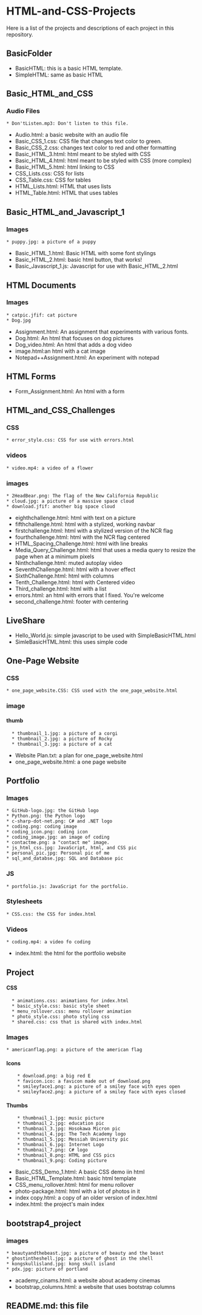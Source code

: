 # HTML-and-CSS-Projects
Here is a list of the projects and descriptions of each project in this repository.

## BasicFolder
  * BasicHTML: this is a basic HTML template.
  * SimpleHTML: same as basic HTML
## Basic_HTML_and_CSS
  ### Audio Files
    * Don'tListen.mp3: Don't listen to this file.
  * Audio.html: a basic website with an audio file
  * Basic_CSS_1.css: CSS file that changes text color to green.
  * Basic_CSS_2.css: changes text color to red and other formatting
  * Basic_HTML_3.html: html meant to be styled with CSS
  * Basic_HTML_4.html: html meant to be styled with CSS (more complex)
  * Basic_HTML_5.html: html linking to CSS
  * CSS_Lists.css: CSS for lists
  * CSS_Table.css: CSS for tables
  * HTML_Lists.html: HTML that uses lists
  * HTML_Table.html: HTML that uses tables
## Basic_HTML_and_Javascript_1
  ### Images
    * puppy.jpg: a picture of a puppy
   * Basic_HTML_1.html: Basic HTML with some font stylings
   * Basic_HTML_2.html: basic html button, that works!
   * Basic_Javascript_1.js: Javascript for use with Basic_HTML_2.html   
## HTML Documents
  ### Images
    * catpic.jfif: cat picture
    * Dog.jpg
  * Assignment.html: An assignment that experiments with various fonts.
  * Dog.html: An html that focuses on dog pictures
  * Dog_video.html: An html that adds a dog video
  * image.html:an html with a cat image
  * Notepad++Assignment.html: An experiment with notepad
## HTML Forms
  * Form_Assignment.html: An html with a form
## HTML_and_CSS_Challenges 
  ### CSS
    * error_style.css: CSS for use with errors.html
  ### videos
    * video.mp4: a video of a flower
  ### images
    * 2HeadBear.png: The flag of the New California Republic
    * cloud.jpg: a picture of a massive space cloud
    * download.jfif: another big space cloud
  * eighthchallenge.html: html with text on a picture
  * fifthchallenge.html: html with a stylized, working navbar  
  * firstchallenge.html: html with a stylized version of the NCR flag
  * fourthchallenge.html: html with the NCR flag centered
  * HTML_Spacing_Challenge.html: html with line breaks
  * Media_Query_Challenge.html: html that uses a media query to resize the page when at a minimum pixels
  * Ninthchallenge.html: muted autoplay video
  * SeventhChallenge.html: html with a hover effect
  * SixthChallenge.html: html with columns
  * Tenth_Challenge.html: html with Centered video
  * Third_challenge.html: html with a list
  * errors.html: an html with errors that I fixed. You're welcome
  * second_challenge.html: footer with centering
## LiveShare
  * Hello_World.js: simple javascript to be used with SimpleBasicHTML.html
  * SimleBasicHTML.html: this uses simple code
## One-Page Website
  ### CSS
    * one_page_website.CSS: CSS used with the one_page_website.html
  ### image
   #### thumb
      * thumbnail_1.jpg: a picture of a corgi
      * thumbnail_2.jpg: a picture of Rocky
      * thumbnail_3.jpg: a picture of a cat
   * Website Plan.txt: a plan for one_page_website.html
   * one_page_website.html: a one page website
## Portfolio
  ### Images
    * GitHub-logo.jpg: the GitHub logo
    * Python.png: the Python logo
    * c-sharp-dot-net.png: C# and .NET logo
    * coding.png: coding image
    * coding_icon.png: coding icon
    * coding_image.jpg: an image of coding
    * contactme.png: a "contact me" image.
    * js_html_css.jpg: JavaScript, html, and CSS pic
    * personal_pic.jpg: Personal pic of me
    * sql_and_databse.jpg: SQL and Database pic
  ### JS
    * portfolio.js: JavaScript for the portfolio.
  ### Stylesheets
    * CSS.css: the CSS for index.html
  ### Videos
    * coding.mp4: a video fo coding
  * index.html: the html for the portfolio website
 ## Project
   #### CSS
      * animations.css: animations for index.html
      * basic_style.css: basic style sheet
      * menu_rollover.css: menu rollover animation
      * photo_style.css: photo styling css
      * shared.css: css that is shared with index.html
   ### Images
    * americanflag.png: a picture of the american flag
   #### Icons
        * download.png: a big red E
        * favicon.ico: a favicon made out of download.png
        * smileyface1.png: a picture of a smiley face with eyes open
        * smileyface2.png: a picture of a smiley face with eyes closed
   #### Thumbs
        * thumbnail_1.jpg: music picture
        * thumbnail_2.jpg: education pic
        * thumbnail_3.jpg: Hosokawa Micron pic
        * thumbnail_4.jpg: The Tech Academy logo
        * thumbnail_5.jpg: Messiah University pic
        * thumbnail_6.jpg: Internet Logo
        * thumbnail_7.png: C# logo
        * thumbnail_8.png: HTML and CSS pics
        * thumbnail_9.png: Coding picture
   * Basic_CSS_Demo_1.html: A basic CSS demo iin html
   * Basic_HTML_Template.html: basic html template
   * CSS_menu_rollover.html: html for menu rollover
   * photo-package.html: html with a lot of photos in it
   * index copy.html: a copy of an older version of index.html
   * index.html: the project's main index
## bootstrap4_project
  ### images
    * beautyandthebeast.jpg: a picture of beauty and the beast
    * ghostintheshell.jpg: a picture of ghost in the shell
    * kongskullisland.jpg: kong skull island
    * pdx.jpg: picture of portland
  * academy_cinams.html: a website about academy cinemas
  * bootstrap_columns.html: a website that uses bootstrap columns
## README.md: this file
